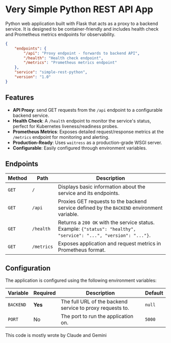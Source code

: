 # Very Simple Python REST API App
Python web application built with Flask that acts as a proxy to a backend service. It is designed to be container-friendly and includes health check and Prometheus metrics endpoints for observability.
```json
{
    "endpoints": {
        "/api": "Proxy endpoint - forwards to backend API",
        "/health": "Health check endpoint",
        "/metrics": "Prometheus metrics endpoint"
    },
    "service": "simple-rest-python",
    "version": "1.0"
}
```
## Features

*   **API Proxy**: send GET requests from the `/api` endpoint to a configurable backend service.
*   **Health Check**: A `/health` endpoint to monitor the service's status, perfect for Kubernetes liveness/readiness probes.
*   **Prometheus Metrics**: Exposes detailed request/response metrics at the `/metrics` endpoint for monitoring and alerting.
*   **Production-Ready**: Uses `waitress` as a production-grade WSGI server.
*   **Configurable**: Easily configured through environment variables.

## Endpoints

| Method | Path       | Description                                                                                             |
|--------|------------|---------------------------------------------------------------------------------------------------------|
| `GET`  | `/`        | Displays basic information about the service and its endpoints.                                         |
| `GET`  | `/api`     | Proxies GET requests to the backend service defined by the `BACKEND` environment variable.                |
| `GET`  | `/health`  | Returns a `200 OK` with the service status. Example: `{"status": "healthy", "service": "...", "version": "..."}`. |
| `GET`  | `/metrics` | Exposes application and request metrics in Prometheus format.                                           |

## Configuration

The application is configured using the following environment variables:

| Variable  | Required | Description                                            | Default |
|-----------|----------|--------------------------------------------------------|---------|
| `BACKEND` | **Yes**  | The full URL of the backend service to proxy requests to. | `null`  |
| `PORT`    | No       | The port to run the application on.                    | `5000`  |


This code is mostly wrote by Claude and Gemini